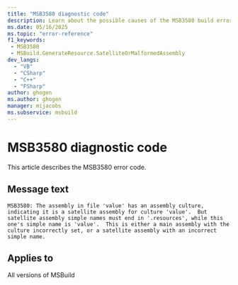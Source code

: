```yaml
---
title: "MSB3580 diagnostic code"
description: Learn about the possible causes of the MSB3580 build error, and get troubleshooting tips.
ms.date: 05/16/2025
ms.topic: "error-reference"
f1_keywords:
 - MSB3580
 - MSBuild.GenerateResource.SatelliteOrMalformedAssembly
dev_langs:
  - "VB"
  - "CSharp"
  - "C++"
  - "FSharp"
author: ghogen
ms.author: ghogen
manager: mijacobs
ms.subservice: msbuild
---
```


# MSB3580 diagnostic code

<!-- :::ErrorDefinitionDescription::: -->
<!-- :::editable-content name="introDescription"::: -->
This article describes the MSB3580 error code.
<!-- :::editable-content-end::: -->

## Message text

<!-- :::editable-content name="messageText"::: -->
`MSB3580: The assembly in file 'value' has an assembly culture, indicating it is a satellite assembly for culture 'value'.  But satellite assembly simple names must end in '.resources', while this one's simple name is 'value'.  This is either a main assembly with the culture incorrectly set, or a satellite assembly with an incorrect simple name.`
<!-- :::editable-content-end::: -->
<!-- MSB3580: The assembly in file "{0}" has an assembly culture, indicating it is a satellite assembly for culture "{1}".  But satellite assembly simple names must end in ".resources", while this one's simple name is "{2}".  This is either a main assembly with the culture incorrectly set, or a satellite assembly with an incorrect simple name. -->

<!-- :::editable-content name="postOutputDescription"::: -->
<!--
{StrBegin="MSB3580: "}
-->
<!-- :::editable-content-end::: -->
<!-- :::ErrorDefinitionDescription-end::: -->

## Applies to

All versions of MSBuild
